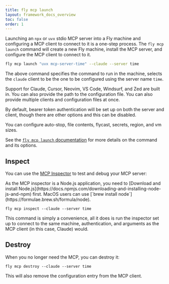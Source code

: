 ```yaml
---
title: fly mcp launch
layout: framework_docs_overview
toc: false
order: 1
---
```


Launching an `npx` or `uvx` stdio MCP server into a Fly machine and configuring a MCP client to connect to it is a one-step process. The `fly mcp launch` command will create a new Fly machine, install the MCP server, and configure the MCP client to connect to it.

```sh
fly mcp launch "uvx mcp-server-time" --claude --server time
```

The above command specifies the command to run in the machine, selects the `claude` client to be the one to be configured using the server name `time`.

Support for Claude, Cursor, Neovim, VS Code, Windsurf, and Zed are built in.  You can also provide the path to the configuration file. You can also provide multiple clients and configuration files at once.

By default, bearer token authentication will be set up on both the server and client, though there are other options and this can be disabled.

You can configure auto-stop, file contents, flycast, secrets, region, and vm sizes.

See the [`fly mcp launch` documentation](https://fly.io/docs/flyctl/mcp-launch/) for more details on the command and its options.

## Inspect

You can use the [MCP Inspector](https://modelcontextprotocol.io/docs/tools/inspector) to test and debug your MCP server:

<div class="important">
  As the MCP inspector is a Node.js application, you need to [Download and install Node.js](https://docs.npmjs.com/downloading-and-installing-node-js-and-npm) first. MacOS users can use [`brew install node`](https://formulae.brew.sh/formula/node).
</div>

```
fly mcp inspect --claude --server time
```

This command is simply a convenience, all it does is run the inspector set up to connect to the same machine, authentication, and arguments as the MCP client (in this case, Claude) would.

## Destroy

When you no longer need the MCP, you can destroy it:

```
fly mcp destroy --claude --server time
```

This will also remove the configuration entry from the MCP client.